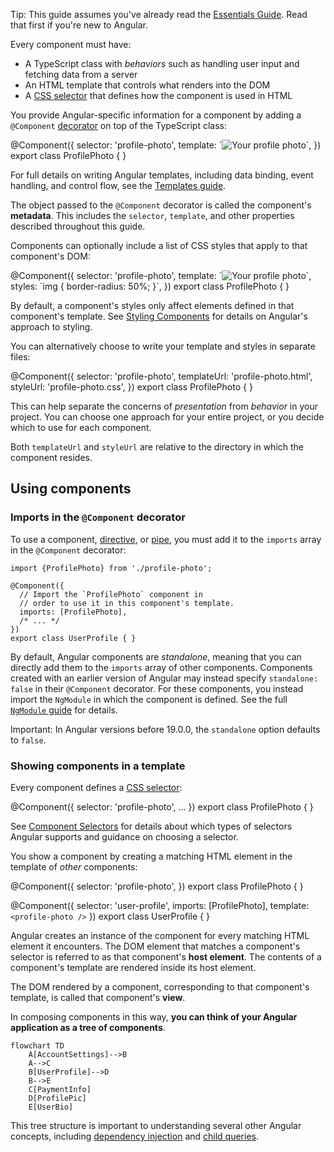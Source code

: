 <docs-decorative-header title="Anatomy of a component" imgSrc="adev/src/assets/images/components.svg"> <!-- markdownlint-disable-line -->
</docs-decorative-header>

Tip: This guide assumes you've already read the [Essentials Guide](essentials). Read that first if you're new to Angular.

Every component must have:

* A TypeScript class with _behaviors_ such as handling user input and fetching data from a server
* An HTML template that controls what renders into the DOM
* A [CSS selector](https://developer.mozilla.org/docs/Learn/CSS/Building_blocks/Selectors) that defines how the component is used in HTML

You provide Angular-specific information for a component by adding a `@Component` [decorator](https://www.typescriptlang.org/docs/handbook/decorators.html) on top of the TypeScript class:

<docs-code language="angular-ts" highlight="[1, 2, 3, 4]">
@Component({
  selector: 'profile-photo',
  template: `<img src="profile-photo.jpg" alt="Your profile photo">`,
})
export class ProfilePhoto { }
</docs-code>

For full details on writing Angular templates, including data binding, event handling, and control flow, see the [Templates guide](guide/templates).

The object passed to the `@Component` decorator is called the component's **metadata**. This includes the `selector`, `template`, and other properties described throughout this guide.

Components can optionally include a list of CSS styles that apply to that component's DOM:

<docs-code language="angular-ts" highlight="[4]">
@Component({
  selector: 'profile-photo',
  template: `<img src="profile-photo.jpg" alt="Your profile photo">`,
  styles: `img { border-radius: 50%; }`,
})
export class ProfilePhoto { }
</docs-code>

By default, a component's styles only affect elements defined in that component's template. See [Styling Components](guide/components/styling) for details on Angular's approach to styling.

You can alternatively choose to write your template and styles in separate files:

<docs-code language="angular-ts" highlight="[3, 4]">
@Component({
  selector: 'profile-photo',
  templateUrl: 'profile-photo.html',
  styleUrl: 'profile-photo.css',
})
export class ProfilePhoto { }
</docs-code>

This can help separate the concerns of _presentation_ from _behavior_ in your project. You can choose one approach for your entire project, or you decide which to use for each component.

Both `templateUrl` and `styleUrl` are relative to the directory in which the component resides.

## Using components

### Imports in the `@Component` decorator

To use a component, [directive](guide/directives), or [pipe](guide/templates/pipes), you must add
it to the `imports` array in the `@Component` decorator:

```angular-ts
import {ProfilePhoto} from './profile-photo';

@Component({
  // Import the `ProfilePhoto` component in
  // order to use it in this component's template.
  imports: [ProfilePhoto],
  /* ... */
})
export class UserProfile { }
```

By default, Angular components are *standalone*, meaning that you can directly add them to the `imports` array of other components. Components created with an earlier version of Angular may instead specify `standalone: false` in their `@Component` decorator. For these components, you instead import the `NgModule` in which the component is defined. See the full [`NgModule` guide](guide/ngmodules) for details.

Important: In Angular versions before 19.0.0, the `standalone` option defaults to `false`.

### Showing components in a template

Every component defines a [CSS selector](https://developer.mozilla.org/docs/Learn/CSS/Building_blocks/Selectors):

<docs-code language="angular-ts" highlight="[2]">
@Component({
  selector: 'profile-photo',
  ...
})
export class ProfilePhoto { }
</docs-code>

See [Component Selectors](guide/components/selectors) for details about which types of selectors Angular supports and guidance on choosing a selector.

You show a component by creating a matching HTML element in the template of _other_ components:

<docs-code language="angular-ts" highlight="[8]">
@Component({
  selector: 'profile-photo',
})
export class ProfilePhoto { }

@Component({
  selector: 'user-profile',
  imports: [ProfilePhoto],
  template: `<profile-photo />`
})
export class UserProfile { }
</docs-code>

Angular creates an instance of the component for every matching HTML element it encounters. The DOM element that matches a component's selector is referred to as that component's **host element**. The contents of a component's template are rendered inside its host element.

The DOM rendered by a component, corresponding to that component's template, is called that
component's **view**.

In composing components in this way, **you can think of your Angular application as a tree of components**.

```mermaid
flowchart TD
    A[AccountSettings]-->B
    A-->C
    B[UserProfile]-->D
    B-->E
    C[PaymentInfo]
    D[ProfilePic]
    E[UserBio]
```


This tree structure is important to understanding several other Angular concepts, including [dependency injection](guide/di) and [child queries](guide/components/queries).
